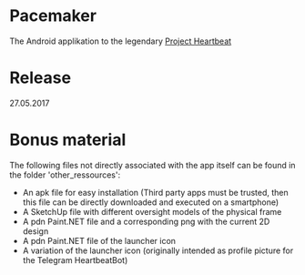 ﻿# Pacemaker

The Android applikation to the legendary [Project Heartbeat](https://github.com/lythro/ProjectHeartbeat)

# Release

27.05.2017

# Bonus material

The following files not directly associated with the app itself can be found in the folder 'other_ressources':
* An apk file for easy installation (Third party apps must be trusted, then this file can be directly downloaded and executed on a smartphone)
* A SketchUp file with different oversight models of the physical frame
* A pdn Paint.NET file and a corresponding png with the current 2D design
* A pdn Paint.NET file of the launcher icon
* A variation of the launcher icon (originally intended as profile picture for the Telegram HeartbeatBot)